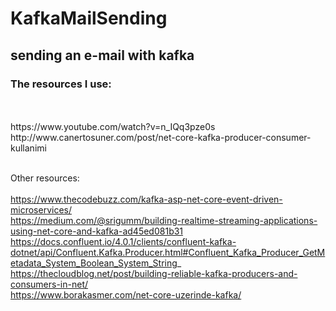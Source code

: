 # KafkaMailSending
## sending an e-mail with kafka

### The resources I use:
<br/>
<br/>
https://www.youtube.com/watch?v=n_IQq3pze0s
<br/>
http://www.canertosuner.com/post/net-core-kafka-producer-consumer-kullanimi




<br/>
<br/>

Other resources:
<br/>
<br/>
https://www.thecodebuzz.com/kafka-asp-net-core-event-driven-microservices/
<br/>
https://medium.com/@srigumm/building-realtime-streaming-applications-using-net-core-and-kafka-ad45ed081b31
<br/>
https://docs.confluent.io/4.0.1/clients/confluent-kafka-dotnet/api/Confluent.Kafka.Producer.html#Confluent_Kafka_Producer_GetMetadata_System_Boolean_System_String_
<br/>
https://thecloudblog.net/post/building-reliable-kafka-producers-and-consumers-in-net/
<br/>
https://www.borakasmer.com/net-core-uzerinde-kafka/


